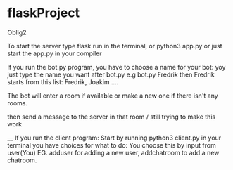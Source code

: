 # flaskProject
Oblig2

To start the server type flask run in the terminal, or python3 app.py
or just start the app.py in your compiler


If you run the bot.py program, you have to choose a name for your bot:
yoy just type the name you want after bot.py e.g bot.py Fredrik
then Fredrik starts
from this list: Fredrik, Joakim ....

The bot will enter a room if available or make a new one if there isn't any rooms.

then send a message to the server in that room / still trying to make this work


__
If you run the client program:
Start by running python3 client.py in your terminal
you have choices for what to do:
You choose this by input from user(You)
EG. adduser for adding a new user, addchatroom to add a new chatroom.


